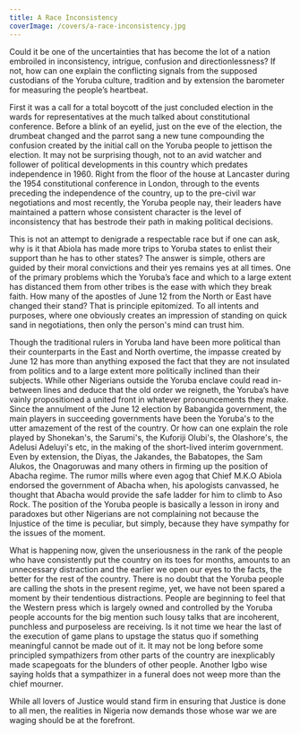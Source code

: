 ```yaml
---
title: A Race Inconsistency
coverImage: /covers/a-race-inconsistency.jpg
---
```


Could it be one of the uncertainties that has become the lot of a
nation embroiled in inconsistency, intrigue, confusion and
directionlessness? If not, how can one explain the conflicting
signals from the supposed custodians of the Yoruba culture,
tradition and by extension the barometer for measuring the people’s
heartbeat.

First it was a call for a total boycott of the just concluded
election in the wards for representatives at the much talked about
constitutional conference. Before a blink of an eyelid, just on the
eve of the election, the drumbeat changed and the parrot sang a new
tune compounding the confusion created by the initial call on the
Yoruba people to jettison the election. It may not be surprising
though, not to an avid watcher and follower of political
developments in this country which predates independence in 1960.
Right from the floor of the house at Lancaster during the 1954
constitutional conference in London, through to the events preceding
the independence of the country, up to the pre-civil war
negotiations and most recently, the Yoruba people nay, their leaders
have maintained a pattern whose consistent character is the level of
inconsistency that has bestrode their path in making political
decisions.

This is not an attempt to denigrade a respectable race but if one
can ask, why is it that Abiola has made more trips to Yoruba states
to enlist their support than he has to other states? The answer is
simple, others are guided by their moral convictions and their yes
remains yes at all times. One of the primary problems which the
Yoruba’s face and which to a large extent has distanced them from
other tribes is the ease with which they break faith. How many of
the apostles of June 12 from the North or East have changed their
stand? That is principle epitomized. To all intents and purposes,
where one obviously creates an impression of standing on quick sand
in negotiations, then only the person's mind can trust him.

Though the traditional rulers in Yoruba land have been more
political than their counterparts in the East and North overtime,
the impasse created by June 12 has more than anything exposed the
fact that they are not insulated from politics and to a large extent
more politically inclined than their subjects. While other Nigerians
outside the Yoruba enclave could read in-between lines and deduce
that the old order we reigneth, the Yoruba’s have vainly
propositioned a united front in whatever pronouncements they make.
Since the annulment of the June 12 election by Babangida government,
the main players in succeeding governments have been the Yoruba's to
the utter amazement of the rest of the country.
Or how can one explain the role played by Shonekan's, the Sarumi's,
the Kuforiji Olubi's, the Olashore's, the Adelusi Adeluyi's etc, in
the making of the short-lived interim government. Even by extension,
the Diyas, the Jakandes, the Babatopes, the Sam Alukos, the
Onagoruwas and many others in firming up the position of Abacha
regime. The rumor mills where even agog that Chief M.K.O Abiola
endorsed the government of Abacha when, his apologists canvassed, he
thought that Abacha would provide the safe ladder for him to climb
to Aso Rock. The position of the Yoruba people is basically a lesson
in irony and paradoxes but other Nigerians are not complaining not
because the Injustice of the time is peculiar, but simply, because
they have sympathy for the issues of the moment.

What is happening now, given the unseriousness in the rank of the
people who have consistently put the country on its toes for months,
amounts to an unnecessary distraction and the earlier we open our
eyes to the facts, the better for the rest of the country. There is
no doubt that the Yoruba people are calling the shots in the present
regime, yet, we have not been spared a moment by their tendentious
distractions. People are beginning to feel that the Western press
which is largely owned and controlled by the Yoruba people accounts
for the big mention such lousy talks that are incoherent, punchless
and purposeless are receiving. Is it not time we hear the last of
the execution of game plans to upstage the status quo if something
meaningful cannot be made out of it. It may not be long before some
principled sympathizers from other parts of the country are
inexplicably made scapegoats for the blunders of other people.
Another Igbo wise saying holds that a sympathizer in a funeral does
not weep more than the chief mourner.

While all lovers of Justice would stand firm in ensuring that
Justice is done to all men, the realities in Nigeria now demands
those whose war we are waging should be at the forefront.
